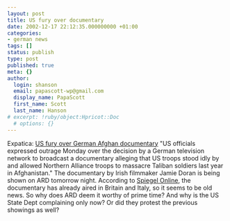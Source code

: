 ```yaml
---
layout: post
title: US fury over documentary
date: 2002-12-17 22:12:35.000000000 +01:00
categories:
- german news
tags: []
status: publish
type: post
published: true
meta: {}
author:
  login: shanson
  email: papascott-wp@gmail.com
  display_name: PapaScott
  first_name: Scott
  last_name: Hanson
# excerpt: !ruby/object:Hpricot::Doc
  # options: {}
---
```

<p>Expatica: <a href="http://www.expatica.com/germanymain.asp?pad=190,205,&amp;item_id=27662">US fury over German Afghan documentary</a> "US officials expressed outrage Monday over the decision by a German television network to broadcast a documentary alleging that US troops stood idly by and allowed Northern Alliance troops to massacre Taliban soldiers last year in Afghanistan." The documentary by Irish filmmaker Jamie Doran is being shown on ARD tomorrow night. According to <a href="http://www.spiegel.de/kultur/gesellschaft/0,1518,227619,00.html">Spiegel Online</a>, the documentary has already aired in Britain and Italy, so it seems to be old news. So why does ARD deem it worthy of prime time? And why is the US State Dept complaining only now? Or did they protest the previous showings as well?</p>
